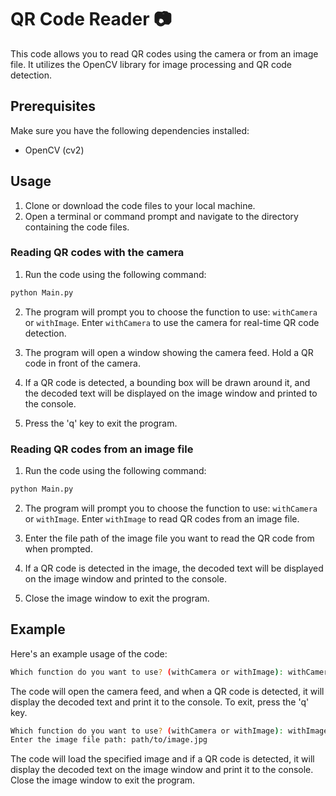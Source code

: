 # QR Code Reader 📷

This code allows you to read QR codes using the camera or from an image file. It utilizes the OpenCV library for image processing and QR code detection.

## Prerequisites

Make sure you have the following dependencies installed:

- OpenCV (cv2)

## Usage

1. Clone or download the code files to your local machine.
2. Open a terminal or command prompt and navigate to the directory containing the code files.

### Reading QR codes with the camera

1. Run the code using the following command:

```bash
python Main.py
```

2. The program will prompt you to choose the function to use: `withCamera` or `withImage`. Enter `withCamera` to use the camera for real-time QR code detection.

3. The program will open a window showing the camera feed. Hold a QR code in front of the camera.

4. If a QR code is detected, a bounding box will be drawn around it, and the decoded text will be displayed on the image window and printed to the console.

5. Press the 'q' key to exit the program.

### Reading QR codes from an image file

1. Run the code using the following command:

```bash
python Main.py
```

2. The program will prompt you to choose the function to use: `withCamera` or `withImage`. Enter `withImage` to read QR codes from an image file.

3. Enter the file path of the image file you want to read the QR code from when prompted.

4. If a QR code is detected in the image, the decoded text will be displayed on the image window and printed to the console.

5. Close the image window to exit the program.

## Example

Here's an example usage of the code:

```bash
Which function do you want to use? (withCamera or withImage): withCamera
```

The code will open the camera feed, and when a QR code is detected, it will display the decoded text and print it to the console. To exit, press the 'q' key.

```bash
Which function do you want to use? (withCamera or withImage): withImage
Enter the image file path: path/to/image.jpg
```

The code will load the specified image and if a QR code is detected, it will display the decoded text on the image window and print it to the console. Close the image window to exit the program.

